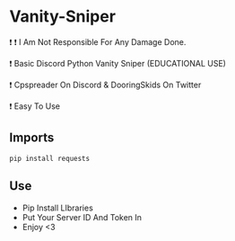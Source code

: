 # Vanity-Sniper
❗ ❗ I Am Not Responsible For Any Damage Done.

❗ Basic Discord Python Vanity Sniper (EDUCATIONAL USE)

❗ Cpspreader On Discord & DooringSkids On Twitter

❗ Easy To Use


## Imports 
```
pip install requests
```

## Use
- Pip Install LIbraries
- Put Your Server ID And Token In
- Enjoy <3
